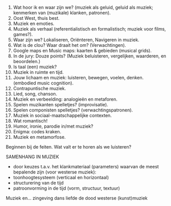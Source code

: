 1. Wat hoor ik en waar zijn we? (muziek als geluid, geluid als muziek; kenmerken van (muzikale) klanken, patronen).
2. Oost West, thuis best.
3. Muziek en emoties.
4. Muziek als verhaal (referentialistisch en formalistisch; muziek voor films, games?).
5. Waar zijn we? Lokaliseren, Oriënteren, Navigeren in muziek.
6. Wat is de clou? Waar draait het om? (Verwachtingen).
7. Google maps en Music maps: kaarten & gebieden (musical grids).
8. In de jury: Douze points? (Muziek beluisteren, vergelijken, waarderen, en beoordelen.)
9. Is taal (een) muziek?
10. Muziek in ruimte en tijd.
11. Jouw lichaam en muziek: luisteren, bewegen, voelen, denken. (embodied music cognition).
12. Contrapuntische muziek.
13. Lied, song, chanson.
14. Muziek en verbeelding: analogieën en metaforen.
15. Spelen muzikanten  spelletjes?  (improvisatie).
16. Spelen componisten spelletjes? (verwachtingspatronen).
17. Muziek in sociaal-maatschappelijke contexten.
18. Wat romantisch!
19. Humor, ironie, parodie  in/met muziek?
20. Enigma: codes kraken.
21. Muziek en metamorfose.

Beginnen bij de feiten. Wat valt er te horen als we luisteren?

SAMENHANG IN MUZIEK
- door keuzes t.a.v. het klankmateriaal (parameters)
waarvan de meest bepalende zijn (voor westerse muziek):
- toonhoogtesysteem (verticaal en horizontaal)
- structurering van de tijd
- patroonvorming in de tijd (vorm, structuur, textuur)

Muziek en...
zingeving
dans
liefde
de dood
westerse (kunst)muziek
